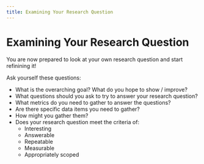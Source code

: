 ```yaml
---
title: Examining Your Research Question
---
```


# Examining Your Research Question

You are now prepared to look at your own research question and start refinining it!

Ask yourself these questions:

* What is the overarching goal?  What do you hope to show / improve?
* What questions should you ask to try to answer your research question?
* What metrics do you need to gather to answer the questions?
* Are there specific data items you need to gather?
* How might you gather them?
* Does your research question meet the criteria of:
    * Interesting
    * Answerable
    * Repeatable
    * Measurable
    * Appropriately scoped
